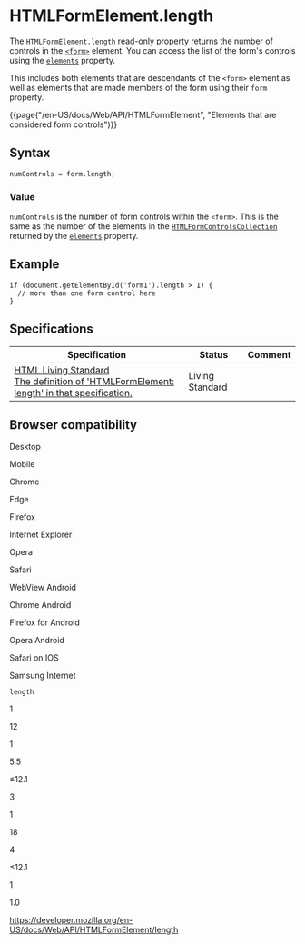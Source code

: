HTMLFormElement.length
======================

The `HTMLFormElement.length` read-only property returns the number of controls in the [`<form>`](https://developer.mozilla.org/en-US/docs/Web/HTML/Element/form) element. You can access the list of the form's controls using the [`elements`](elements) property.

This includes both elements that are descendants of the `<form>` element as well as elements that are made members of the form using their `form` property.

{{page("/en-US/docs/Web/API/HTMLFormElement", "Elements that are considered form controls")}}

Syntax
------

    numControls = form.length;

### Value

`numControls` is the number of form controls within the `<form>`. This is the same as the number of the elements in the [`HTMLFormControlsCollection`](../htmlformcontrolscollection) returned by the [`elements`](elements) property.

Example
-------

    if (document.getElementById('form1').length > 1) {
      // more than one form control here
    }

Specifications
--------------

<table><thead><tr class="header"><th>Specification</th><th>Status</th><th>Comment</th></tr></thead><tbody><tr class="odd"><td><a href="https://html.spec.whatwg.org/multipage/#dom-form-length">HTML Living Standard<br />
<span class="small">The definition of 'HTMLFormElement: length' in that specification.</span></a></td><td><span class="spec-living">Living Standard</span></td><td></td></tr></tbody></table>

Browser compatibility
---------------------

Desktop

Mobile

Chrome

Edge

Firefox

Internet Explorer

Opera

Safari

WebView Android

Chrome Android

Firefox for Android

Opera Android

Safari on IOS

Samsung Internet

`length`

1

12

1

5.5

≤12.1

3

1

18

4

≤12.1

1

1.0

<a href="https://developer.mozilla.org/en-US/docs/Web/API/HTMLFormElement/length" class="_attribution-link">https://developer.mozilla.org/en-US/docs/Web/API/HTMLFormElement/length</a>
